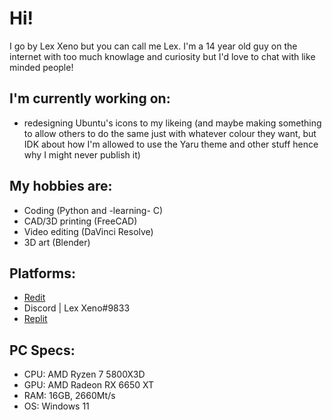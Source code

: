 # Hi!
I go by Lex Xeno but you can call me Lex.
I'm a 14 year old guy on the internet with too much knowlage and curiosity but I'd love to chat with like minded people!

## I'm currently working on:
* redesigning Ubuntu's icons to my likeing (and maybe making something to allow others to do the same just with whatever colour they want, but IDK about how I'm allowed to use the Yaru theme and other stuff hence why I might never publish it)

## My hobbies are:
* Coding (Python and -learning- C)
* CAD/3D printing (FreeCAD)
* Video editing (DaVinci Resolve)
* 3D art (Blender)

## Platforms:
* [Redit](https://www.reddit.com/user/TheRealXeno-L/)
* Discord | Lex Xeno#9833
* [Replit](https://replit.com/@LexXeno)

## PC Specs:
* CPU: AMD Ryzen 7 5800X3D
* GPU: AMD Radeon RX 6650 XT
* RAM: 16GB, 2660Mt/s
* OS: Windows 11
